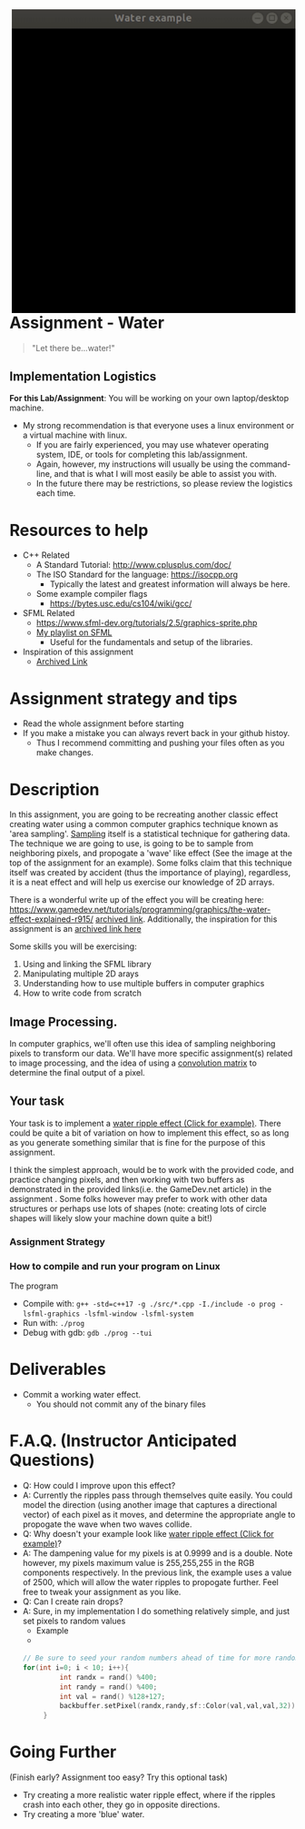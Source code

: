 <img src="./media/water.gif" align="right" width="500px"/>

# Assignment - Water 

> "Let there be...water!"


## Implementation Logistics

**For this Lab/Assignment**: You will be working on your own laptop/desktop machine.

- My strong recommendation is that everyone uses a linux environment or a virtual machine with linux.
	- If you are fairly experienced, you may use whatever operating system, IDE, or tools for completing this lab/assignment.
	- Again, however, my instructions will usually be using the command-line, and that is what I will most easily be able to assist you with.
	- In the future there may be restrictions, so please review the logistics each time.

# Resources to help

- C++ Related
	- A Standard Tutorial: http://www.cplusplus.com/doc/
	- The ISO Standard for the language: https://isocpp.org
		- Typically the latest and greatest information will always be here.
	- Some example compiler flags
		- https://bytes.usc.edu/cs104/wiki/gcc/
- SFML Related
    - https://www.sfml-dev.org/tutorials/2.5/graphics-sprite.php
    - [My playlist on SFML](https://www.youtube.com/playlist?app=desktop&list=PLvv0ScY6vfd95GMoMe2zc4ZgGxWYj3vua)
    	- Useful for the fundamentals and setup of the libraries.    
 - Inspiration of this assignment
    - [Archived Link](https://web.archive.org/web/20160418004149/http://freespace.virgin.net/hugo.elias/graphics/x_water.htm)

# Assignment strategy and tips

- Read the whole assignment before starting
- If you make a mistake you can always revert back in your github histoy.
	- Thus I recommend committing and pushing your files often as you make changes.

# Description

In this assignment, you are going to be recreating another classic effect creating water using a common computer graphics technique known as 'area sampling'. [Sampling](https://en.wikipedia.org/wiki/Sampling) itself is a statistical technique for gathering data. The technique we are going to use, is going to be to sample from neighboring pixels, and propogate a 'wave' like effect (See the image at the top of the assignment for an example). Some folks claim that this technique itself was created by accident (thus the importance of playing), regardless, it is a neat effect and will help us exercise our knowledge of 2D arrays.

There is a wonderful write up of the effect you will be creating here: https://www.gamedev.net/tutorials/programming/graphics/the-water-effect-explained-r915/ [archived link](https://web.archive.org/web/20221011234140/https://www.gamedev.net/tutorials/programming/graphics/the-water-effect-explained-r915/). Additionally, the inspiration for this assignment is an [archived link here](https://web.archive.org/web/20160418004149/http://freespace.virgin.net/hugo.elias/graphics/x_water.htm)

Some skills you will be exercising:

1. Using and linking the SFML library
2. Manipulating multiple 2D arays
3. Understanding how to use multiple buffers in computer graphics
4. How to write code from scratch

## Image Processing.

In computer graphics, we'll often use this idea of sampling neighboring pixels to transform our data. We'll have more specific assignment(s) related to image processing, and the idea of using a [convolution matrix](https://en.wikipedia.org/wiki/Kernel_(image_processing)#Convolution) to determine the final output of a pixel.

## Your task

Your task is to implement a [water ripple effect (Click for example)](https://editor.p5js.org/codingtrain/sketches/tYXtzNSl). There could be quite a bit of variation on how to implement this effect, so as long as you generate something similar that is fine for the purpose of this assignment.

I think the simplest approach, would be to work with the provided code, and practice changing pixels, and then working with two buffers as demonstrated in the provided links(i.e. the GameDev.net article) in the assignment . Some folks however may prefer to work with other data structures or perhaps use lots of shapes (note: creating lots of circle shapes will likely slow your machine down quite a bit!)

### Assignment Strategy

### How to compile and run your program on Linux

The program

- Compile with: `g++ -std=c++17 -g ./src/*.cpp -I./include -o prog -lsfml-graphics -lsfml-window -lsfml-system`
- Run with: `./prog`
- Debug with gdb: `gdb ./prog --tui`

# Deliverables

- Commit a working water effect.
	- You should not commit any of the binary files

# F.A.Q. (Instructor Anticipated Questions)

- Q: How could I improve upon this effect? 
- A: Currently the ripples pass through themselves quite easily. You could model the direction (using another image that captures a directional vector) of each pixel as it moves, and determine the appropriate angle to propogate the wave when two waves collide.
- Q: Why doesn't your example look like [water ripple effect (Click for example)](https://editor.p5js.org/codingtrain/sketches/tYXtzNSl)?
- A: The dampening value for my pixels is at 0.9999 and is a double. Note however, my pixels maximum value is 255,255,255 in the RGB components respectively. In the previous link, the example uses a value of 2500, which will allow the water ripples to propogate further. Feel free to tweak your assignment as you like.
- Q: Can I create rain drops?
- A: Sure, in my implementation I do something relatively simple, and just set pixels to random values
	- Example
	- 
	```cpp 
	// Be sure to seed your random numbers ahead of time for more randomness!
	for(int i=0; i < 10; i++){
             int randx = rand() %400;
             int randy = rand() %400;
             int val = rand() %128+127;
             backbuffer.setPixel(randx,randy,sf::Color(val,val,val,32));
         }
	```

# Going Further

(Finish early? Assignment too easy? Try this optional task)

- Try creating a more realistic water ripple effect, where if the ripples crash into each other, they go in opposite directions.
- Try creating a more 'blue' water.

